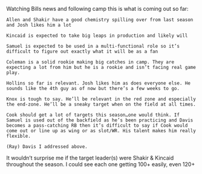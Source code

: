 

Watching Bills news and following camp this is what is coming out so far:

    Allen and Shakir have a good chemistry spilling over from last season and Josh likes him a lot

    Kincaid is expected to take big leaps in production and likely will

    Samuel is expected to be used in a multi-functional role so it’s difficult to figure out exactly what it will be as a fan

    Coleman is a solid rookie making big catches in camp. They are expecting a lot from him but he is a rookie and isn’t facing real game play.

    Hollins so far is relevant. Josh likes him as does everyone else. He sounds like the 4th guy as of now but there’s a few weeks to go.

    Knox is tough to say. He’ll be relevant in the red zone and especially the end-zone. He’ll be a sneaky target when on the field at all times.

    Cook should get a lot of targets this season…one would think. If Samuel is used out of the backfield as he’s been practicing and Davis becomes a pass-catching RB then it’s difficult to say if Cook would come out or line up as wing or as slot/WR. His talent makes him really flexible.

    (Ray) Davis I addressed above.

 It wouldn’t surprise me if the target leader(s) were Shakir & Kincaid throughout the season. I could see each one getting 100+ easily, even 120+ 